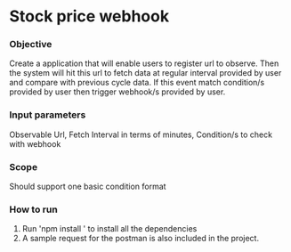 # Stock price webhook

### Objective  
Create a application that will enable users to register url to observe. Then the system will hit this url to fetch data at regular interval provided by user and compare with previous cycle data. If this event match condition/s provided by user then trigger webhook/s provided by user.

### Input parameters 
Observable Url, Fetch Interval in terms of minutes, Condition/s to check with webhook

### Scope 
Should support one basic condition format

### How to run 
1. Run 'npm install ' to install all the dependencies
2. A sample request for the postman is also included in the project.
